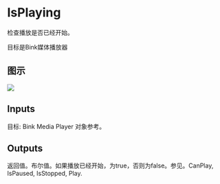 # IsPlaying

检查播放是否已经开始。

目标是Bink媒体播放器

## 图示

![]($-20221218-19594522.png)

## Inputs

目标: Bink Media Player 对象参考。  

## Outputs

返回值。布尔值。如果播放已经开始，为true，否则为false。参见。CanPlay, IsPaused, IsStopped, Play.
